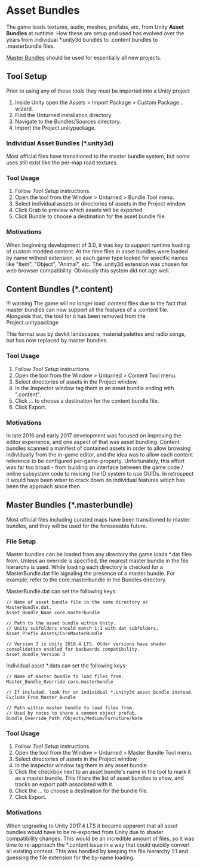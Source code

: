 # Asset Bundles

The game loads textures, audio, meshes, prefabs, etc. from Unity __Asset Bundles__ at runtime. How these are setup and used has evolved over the years from individual *.unity3d bundles to .content bundles to .masterbundle files.

[Master Bundles](#master-bundles) should be used for essentially all new projects.

## Tool Setup

Prior to using any of these tools they must be imported into a Unity project

1. Inside Unity open the Assets > Import Package > Custom Package... wizard.
2. Find the Unturned installation directory.
3. Navigate to the Bundles/Sources directory.
4. Import the Project.unitypackage.

### Individual Asset Bundles (*.unity3d)

Most official files have transitioned to the master bundle system, but some uses still exist like the per-map road textures.

### Tool Usage

1. Follow _Tool Setup_ instructions.
2. Open the tool from the Window > Unturned > Bundle Tool menu.
3. Select individual assets or directories of assets in the Project window.
4. Click Grab to preview which assets will be exported.
5. Click Bundle to choose a destination for the asset bundle file.

### Motivations

When beginning development of 3.0, it was key to support runtime loading of custom modded content. At the time files in asset bundles were loaded by name without extension, so each game type looked for specific names like "Item", "Object", "Animal", etc. The .unity3d extension was chosen for web browser compatibility. Obviously this system did not age well.

## Content Bundles (*.content)

!!! warning
    The game will no longer load .content files due to the fact that master bundles can now support all the features of a .content file. Alongside that, the tool for it has been removed from the Project.unitypackage

This format was by devkit landscapes, material palettes and radio songs, but has now replaced by master bundles.

### Tool Usage

1. Follow _Tool Setup_ instructions.
2. Open the tool from the Window > Unturned > Content Tool menu.
3. Select directories of assets in the Project window.
4. In the Inspector window tag them in an asset bundle ending with ".content".
5. Click ... to choose a destination for the content bundle file.
6. Click Export.

### Motivations

In late 2016 and early 2017 development was focused on improving the editor experience, and one aspect of that was asset bundling. Content bundles scanned a manifest of contained assets in order to allow browsing individually from the in-game editor, and the idea was to allow each content reference to be configured per-game-property. Unfortunately, this effort was far too broad - from building an interface between the game code / online subsystem code to revising the ID system to use GUIDs. In retrospect it would have been wiser to crack down on individual features which has been the approach since then.

## Master Bundles (*.masterbundle)

Most official files including curated maps have been transitioned to master bundles, and they will be used for the foreseeable future.

### File Setup

Master bundles can be loaded from any directory the game loads *.dat files from. Unless an override is specified, the nearest master bundle in the file hierarchy is used. While loading each directory is checked for a MasterBundle.dat file signaling the presence of a master bundle. For example, refer to the core.masterbundle in the Bundles directory.

MasterBundle.dat can set the following keys:

    // Name of asset bundle file in the same directory as MasterBundle.dat.
    Asset_Bundle_Name core.masterbundle

    // Path to the asset bundle within Unity.
    // Unity subfolders should match 1:1 with dat subfolders.
    Asset_Prefix Assets/CoreMasterBundle

    // Version 3 is Unity 2018.4 LTS. Older versions have shader consolidation enabled for backwards compatibility.
    Asset_Bundle_Version 3

Individual asset *.dats can set the following keys:

    // Name of master bundle to load files from.
    Master_Bundle_Override core.masterbundle

    // If included, look for an individual *.unity3d asset bundle instead.
    Exclude_From_Master_Bundle

    // Path within master bundle to load files from.
    // Used by notes to share a common object prefab.
    Bundle_Override_Path /Objects/Medium/Furniture/Note

### Tool Usage

1. Follow _Tool Setup_ instructions.
2. Open the tool from the Window > Unturned > Master Bundle Tool menu.
3. Select directories of assets in the Project window.
4. In the Inspector window tag them in any asset bundle.
5. Click the checkbox next to an asset bundle's name in the tool to mark it as a master bundle. This filters the list of asset bundles to show, and tracks an export path associated with it.
6. Click the ... to choose a destination for the bundle file.
7. Click Export.

### Motivations

When upgrading to Unity 2017.4 LTS it became apparent that all asset bundles would have to be re-exported from Unity due to shader compatibility changes. This would be an incredible amount of files, so it was time to re-approach the *.content issue in a way that could quickly convert all existing content. This was handled by keeping the file hierarchy 1:1 and guessing the file extension for the by-name loading.
